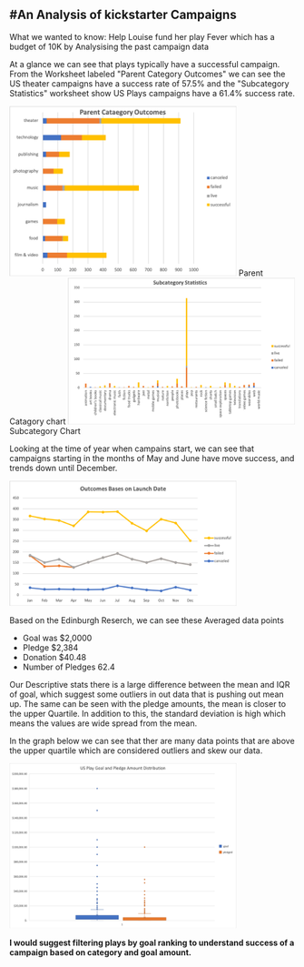 #An Analysis of kickstarter Campaigns
---
What we wanted to know: Help Louise fund her play Fever which has a budget of 10K by Analysising the past campaign data  

At a glance we can see that plays typically have a successful campaign. From the Worksheet labeled "Parent Category Outcomes" we can see the US theater campaigns have a success rate of 57.5% and the "Subcategory Statistics" worksheet show US Plays campaigns have a 61.4% success rate.

<img src="Images/Picture1.png" width="400">
Parent Catagory chart

<img src="Images/SubcategoryStats.png" width="400">
Subcategory Chart

Looking at the time of year when campains start, we can see that campaigns starting in the months of May and June have move success, and trends down until December. 

<img src="Images/Outcomes%20based%20on%20Launch%20Data.png" width="400">

Based on the Edinburgh Reserch, we can see these Averaged data points 
- Goal was $2,0000
- Pledge $2,384
- Donation $40.48
- Number of Pledges 62.4

Our Descriptive stats there is a large difference between the mean and IQR of goal, which suggest some outliers in out data that is pushing out mean up. The same can be seen with the pledge amounts, the mean is closer to the upper Quartile. In addition to this, the standard deviation is high which means the values are wide spread from the mean.

In the graph below we can see that ther are many data points that are above the upper quartile which are considered outliers and skew our data. 

<img src="Images/USPlays.png" width="400">

__I would suggest filtering plays by goal ranking to understand success of a campaign based on category and goal amount.__
